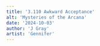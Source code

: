 ```yaml
---
title: '3.110 Awkward Acceptance'
alt: 'Mysteries of the Arcana'
date: '2024-10-03'
author: 'J Gray'
artist: 'Gennifer'
---
```

